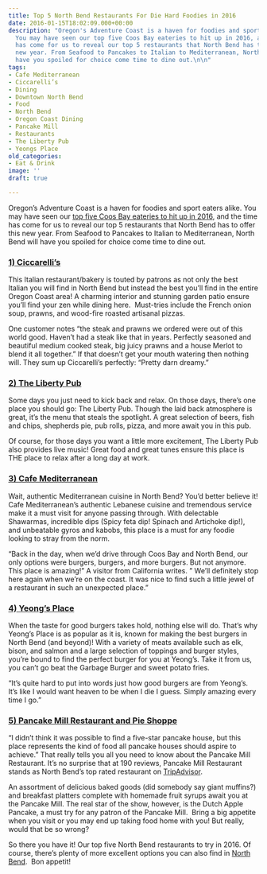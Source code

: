```yaml
---
title: Top 5 North Bend Restaurants For Die Hard Foodies in 2016
date: 2016-01-15T18:02:09.000+00:00
description: "Oregon's Adventure Coast is a haven for foodies and sport eaters alike.
  You may have seen our top five Coos Bay eateries to hit up in 2016, and the time
  has come for us to reveal our top 5 restaurants that North Bend has to offer this
  new year. From Seafood to Pancakes to Italian to Mediterranean, North Bend will
  have you spoiled for choice come time to dine out.\n\n"
tags:
- Cafe Mediterranean
- Ciccarelli’s
- Dining
- Downtown North Bend
- Food
- North Bend
- Oregon Coast Dining
- Pancake Mill
- Restaurants
- The Liberty Pub
- Yeongs Place
old_categories:
- Eat & Drink
image: ''
draft: true

---
```

Oregon&#8217;s Adventure Coast is a haven for foodies and sport eaters alike. You may have seen our [top five Coos Bay eateries to hit up in 2016](/2015/12/five-coos-bay-restaurants-to-try-in-2016/), and the time has come for us to reveal our top 5 restaurants that North Bend has to offer this new year. From Seafood to Pancakes to Italian to Mediterranean, North Bend will have you spoiled for choice come time to dine out.

### <u>1) Ciccarelli&#8217;s</u>

This Italian restaurant/bakery is touted by patrons as not only the best Italian you will find in North Bend but instead the best you&#8217;ll find in the entire Oregon Coast area! A charming interior and stunning garden patio ensure you&#8217;ll find your zen while dining here.  Must-tries include the French onion soup, prawns, and wood-fire roasted artisanal pizzas.

One customer notes &#8220;the steak and prawns we ordered were out of this world good. Haven&#8217;t had a steak like that in years. Perfectly seasoned and beautiful medium cooked steak, big juicy prawns and a house Merlot to blend it all together.&#8221; If that doesn&#8217;t get your mouth watering then nothing will. They sum up Ciccarelli&#8217;s perfectly: &#8220;Pretty darn dreamy.&#8221;

### <u>2) The Liberty Pub</u>

Some days you just need to kick back and relax. On those days, there&#8217;s one place you should go: The Liberty Pub. Though the laid back atmosphere is great, it&#8217;s the menu that steals the spotlight. A great selection of beers, fish and chips, shepherds pie, pub rolls, pizza, and more await you in this pub.

Of course, for those days you want a little more excitement, The Liberty Pub also provides live music! Great food and great tunes ensure this place is THE place to relax after a long day at work.

### <u>3) Cafe Mediterranean</u>

Wait, authentic Mediterranean cuisine in North Bend? You&#8217;d better believe it! Cafe Mediterranean&#8217;s authentic Lebanese cuisine and tremendous service make it a must visit for anyone passing through. With delectable Shawarmas, incredible dips (Spicy feta dip! Spinach and Artichoke dip!), and unbeatable gyros and kabobs, this place is a must for any foodie looking to stray from the norm.

&#8220;Back in the day, when we&#8217;d drive through Coos Bay and North Bend, our only options were burgers, burgers, and more burgers. But not anymore. This place is amazing!&#8221; A visitor from California writes. &#8221; We&#8217;ll definitely stop here again when we&#8217;re on the coast. It was nice to find such a little jewel of a restaurant in such an unexpected place.&#8221;

### <u>4) Yeong&#8217;s Place</u>

When the taste for good burgers takes hold, nothing else will do. That&#8217;s why Yeong&#8217;s Place is as popular as it is, known for making the best burgers in North Bend (and beyond)! With a variety of meats available such as elk, bison, and salmon and a large selection of toppings and burger styles, you&#8217;re bound to find the perfect burger for you at Yeong&#8217;s. Take it from us, you can&#8217;t go beat the Garbage Burger and sweet potato fries.

&#8220;It&#8217;s quite hard to put into words just how good burgers are from Yeong&#8217;s. It&#8217;s like I would want heaven to be when I die I guess. Simply amazing every time I go.&#8221;

### <u>5) Pancake Mill Restaurant and Pie Shoppe</u>

&#8220;I didn&#8217;t think it was possible to find a five-star pancake house, but this place represents the kind of food all pancake houses should aspire to achieve.&#8221; That really tells you all you need to know about the Pancake Mill Restaurant. It&#8217;s no surprise that at 190 reviews, Pancake Mill Restaurant stands as North Bend&#8217;s top rated restaurant on [TripAdvisor](http://www.tripadvisor.com/Restaurants-g51993-North_Bend_Oregon.html).

An assortment of delicious baked goods (did somebody say giant muffins?) and breakfast platters complete with homemade fruit syrups await you at the Pancake Mill. The real star of the show, however, is the Dutch Apple Pancake, a must try for any patron of the Pancake Mill.  Bring a big appetite when you visit or you may end up taking food home with you! But really, would that be so wrong?

So there you have it! Our top five North Bend restaurants to try in 2016. Of course, there&#8217;s plenty of more excellent options you can also find in [North Bend](/eat-drink/town/north-bend/).  Bon appetit!

&nbsp;